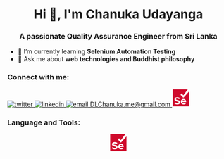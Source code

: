 <h1 align="center">Hi 👋, I'm Chanuka Udayanga</h1>
<h3 align="center">A passionate Quality Assurance Engineer from Sri Lanka</h3>

<ul>
  <li>🌱 I’m currently learning <strong>Selenium Automation Testing</strong></li>
  <li>💬 Ask me about <strong>web technologies and Buddhist philosophy</strong></li>
</ul>

<h3 align="left">Connect with me:</h3>
<p align="left">
  <a href="https://twitter.com/chanukau01" target="_blank">
    <img src="https://raw.githubusercontent.com/rahuldkjain/github-profile-readme-generator/master/src/images/icons/Social/twitter.svg" alt="twitter" height="30" width="40" />
  </a>
  <a href="https://www.linkedin.com/in/chanuka-udayanga/" target="_blank">
    <img src="https://raw.githubusercontent.com/rahuldkjain/github-profile-readme-generator/master/src/images/icons/Social/linked-in-alt.svg" alt="linkedin" height="30" width="40" />
  </a>
  <a href="mailto:DLChanuka.me@gmail.com">
    <img src="https://www.vectorlogo.zone/logos/gmail/gmail-icon.svg" alt="email" height="30" width="40" />
    DLChanuka.me@gmail.com
  </a>
  <a href="https://www.selenium.dev/" target="_blank" rel="noreferrer">
    <img src="https://raw.githubusercontent.com/devicons/devicon/master/icons/selenium/selenium-original.svg" alt="Selenium" width="40" height="40"/>
  </a>
</p>

<h3 align="left">Language and Tools:</h3>
<p align="center">
  <a href="https://www.selenium.dev/" target="_blank" rel="noreferrer">
    <img src="https://raw.githubusercontent.com/devicons/devicon/master/icons/selenium/selenium-original.svg" alt="Selenium" width="40" height="40"/>
  </a>
</p>
